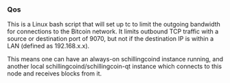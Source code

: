 ### Qos ###

This is a Linux bash script that will set up tc to limit the outgoing bandwidth for connections to the Bitcoin network. It limits outbound TCP traffic with a source or destination port of 9070, but not if the destination IP is within a LAN (defined as 192.168.x.x).

This means one can have an always-on schillingcoind instance running, and another local schillingcoind/schillingcoin-qt instance which connects to this node and receives blocks from it.
